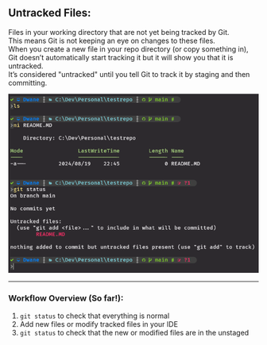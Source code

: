 
## Untracked Files:  

Files in your working directory that are not yet being tracked by Git.  
This means Git is not keeping an eye on changes to these files.  
When you create a new file in your repo directory (or copy something in), Git doesn’t automatically start tracking it but it will show you that it is untracked.  
It’s considered "untracked" until you tell Git to track it by staging and then committing.  

<kbd>![git-untracked](../images/git-untracked.png)</kbd>

---

### Workflow Overview (So far!):
1. `git status` to check that everything is normal
2. Add new files or modify tracked files in your IDE
3. `git status` to check that the new or modified files are in the unstaged